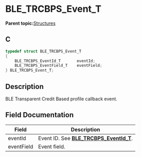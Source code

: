 # BLE\_TRCBPS\_Event\_T

**Parent topic:**[Structures](GUID-D0A4134B-02B2-4D64-9803-BAE2952D727A.md)

## C

```c
typedef struct BLE_TRCBPS_Event_T
{
    BLE_TRCBPS_EventId_T       eventId;
    BLE_TRCBPS_EventField_T    eventField;
} BLE_TRCBPS_Event_T;
```

## Description

BLE Transparent Credit Based profile callback event.

## Field Documentation

|Field|Description|
|-----|-----------|
|eventId|Event ID. See **[BLE\_TRCBPS\_EventId\_T](GUID-8D1B61EE-DB0E-4273-8BAB-2F8FD4658F8B.md)**.|
|eventField|Event field.|

